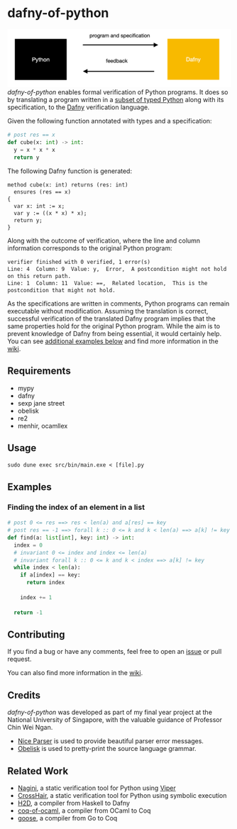 # dafny-of-python

![tool overview](tool_overview.png)
*dafny-of-python* enables formal verification of Python programs. It does so by translating a program written in a [subset of typed Python](https://github.com/arsalanc-v2/dafny-of-python/wiki/Language) along with its specification, to the [Dafny](https://github.com/dafny-lang/dafny) verification language. 

Given the following function annotated with types and a specification:
```Python
# post res == x        
def cube(x: int) -> int:
  y = x * x * x
  return y
```

The following Dafny function is generated:
```Dafny
method cube(x: int) returns (res: int)
  ensures (res == x)
{
  var x: int := x;
  var y := ((x * x) * x);
  return y;
}
```

Along with the outcome of verification, where the line and column information corresponds to the original Python program:
```
verifier finished with 0 verified, 1 error(s)
Line: 4  Column: 9  Value: y,  Error,  A postcondition might not hold on this return path.
Line: 1  Column: 11  Value: ==,  Related location,  This is the postcondition that might not hold.
```

As the specifications are written in comments, Python programs can remain executable without modification. Assuming the translation is correct, successful verification of the translated Dafny program implies that the same properties hold for the original Python program. While the aim is to prevent knowledge of Dafny from being essential, it would certainly help. You can see [additional examples below](#examples) and find more information in the [wiki](https://github.com/arsalanc-v2/dafny-of-python/wiki).

## Requirements
- mypy
- dafny
- sexp jane street
- obelisk
- re2
- menhir, ocamllex

## Usage
```
sudo dune exec src/bin/main.exe < [file].py
```
## Examples

### Finding the index of an element in a list
```Python
# post 0 <= res ==> res < len(a) and a[res] == key
# post res == -1 ==> forall k :: 0 <= k and k < len(a) ==> a[k] != key
def find(a: list[int], key: int) -> int:
  index = 0
  # invariant 0 <= index and index <= len(a)
  # invariant forall k :: 0 <= k and k < index ==> a[k] != key
  while index < len(a):
    if a[index] == key:
      return index
    
    index += 1
  
  return -1
```

## Contributing
If you find a bug or have any comments, feel free to open an [issue](https://github.com/arsalanc-v2/dafny-of-python/issues/new/choose) or pull request. 

You can also find more information in the [wiki](https://github.com/arsalanc-v2/dafny-of-python/wiki).

## Credits
*dafny-of-python* was developed as part of my final year project at the National University of Singapore, with the valuable guidance of Professor Chin Wei Ngan.

- [Nice Parser](https://github.com/smolkaj/nice-parser) is used to provide beautiful parser error messages.
- [Obelisk](https://github.com/Lelio-Brun/Obelisk) is used to pretty-print the source language grammar.
## Related Work
- [Nagini](https://github.com/marcoeilers/nagini), a static verification tool for Python using [Viper](http://viper.ethz.ch/)
- [CrossHair](https://github.com/pschanely/CrossHair), a static verification tool for Python using symbolic execution
- [H2D](http://www.doc.ic.ac.uk/~dcw/h2d.cgi), a compiler from Haskell to Dafny
- [coq-of-ocaml](https://github.com/clarus/coq-of-ocaml), a compiler from OCaml to Coq
- [goose](https://github.com/tchajed/goose), a compiler from Go to Coq

